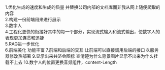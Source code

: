 1.优化生成的速度和生成的质量  并替换公司内部的文档库而非我从网上随便爬取的内容  
2.构建一份前端用来进行展示  
3.数字人  
4.工程化更快的衔接好其中的每一个部分，实现流式输入和流式输出，使数字人的表现更加连贯和迅捷  
5.RAG进一步优化  
6.前端美化    功能丰富
7.前端和后端的交互   让前端可以直接调用后端的接口
8.服务器修改热部署
9.显示出来共济会图标   查清楚为什么背景图片显示不出来为什么挂载不上去
10.数字人的位置更换音频组件，content-Length